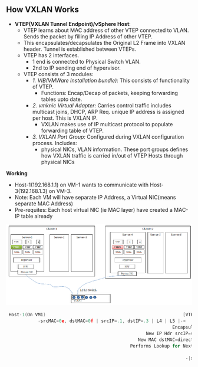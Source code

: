 ## How VXLAN Works
- **VTEP(VXLAN Tunnel Endpoint)/vSphere Host**:
  - VTEP learns about MAC address of other VTEP connected to VLAN. Sends the packet by filling IP Address of other VTEP.
  - This encapsulates/decapsulates the Original L2 Frame into VXLAN header. Tunnel is established between VTEPs. 
  - VTEP has 2 interfaces.
    - 1 end is connected to Physical Switch VLAN. 
    - 2nd to IP sending end of hypervisor.
  - VTEP consists of 3 modules:
    - *1. VIB(VMWare Installation bundle):* This consists of functionality of VTEP. 
      - Functions: Encap/Decap of packets, keeping forwarding tables upto date.   
    - *2. vmknic Virtual Adapter:* Carries control traffic includes multicast joins, DHCP, ARP Req. unique IP address is assigned per host. This is VXLAN IP. 
      - VXLAN makes use of IP multicast protocol to populate forwarding table of VTEP.    
    - *3. VXLAN Port Group:* Configured during VXLAN configuration process. Includes: 
      - physical NICs, VLAN information. These port groups defines how VXLAN traffic is carried in/out of VTEP Hosts through physical NICs

**Working**
- Host-1(192.168.1.1) on VM-1 wants to communicate with Host-3(192.168.1.3) on VM-3. 
- Note: Each VM will have separate IP Address, a Virtual NIC(means separate MAC Address)
- Pre-requites: Each host virtual NIC (ie MAC layer) have created a MAC-IP table already

<img src=vxlan-setup.png width=900 />

```c
 Host-1(On VM1)                                                    [VTEP-1]                                                                                                             
            -srcMAC=0e, dstMAC=0f | srcIP=.1, dstIP=.3 | L4 | L5 |->
                                                               Encapsulates packet
                                                     New IP Hdr srcIP=self, dstIP=VTEP-3
                                                  New MAC dstMAC=directly connected Router
                                               Performs Lookup for NextHop to forward for VTEP-3.                                                      

                                                                    -|srcMAC=--, dstMAC=-- | srcIP=.31, dstIP=.33 | UDP | VXLAN hdr | ORIGINAL |-> [ROUTER-1]
                                                                                                                                                 Changes src, dst MAC --> [VTEP-3]
                                                                                                                                                                        Decapsulates Pkt &
                                                                                                                                                                        Forwards to VM-3 --> [VM3]                                                                                
                                                                                                                                                                                                                                                            
```
